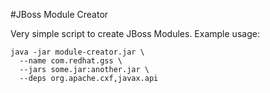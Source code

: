 #JBoss Module Creator

Very simple script to create JBoss Modules.  Example usage:

    java -jar module-creator.jar \
      --name com.redhat.gss \
      --jars some.jar:another.jar \
      --deps org.apache.cxf,javax.api

